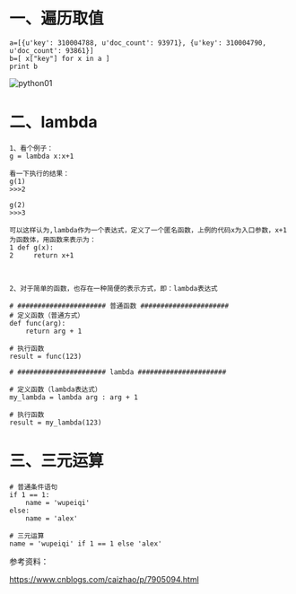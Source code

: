 # 一、遍历取值
```
a=[{u'key': 310004788, u'doc_count': 93971}, {u'key': 310004790, u'doc_count': 93861}]
b=[ x["key"] for x in a ]
print b
```
  ![python01](https://github.com/Lancger/opslinux/blob/master/images/python01.png)
  
# 二、lambda
```
1、看个例子：
g = lambda x:x+1

看一下执行的结果：
g(1)
>>>2

g(2)
>>>3

可以这样认为,lambda作为一个表达式，定义了一个匿名函数，上例的代码x为入口参数，x+1为函数体，用函数来表示为：
1 def g(x):
2     return x+1



2、对于简单的函数，也存在一种简便的表示方式，即：lambda表达式

# ###################### 普通函数 ######################
# 定义函数（普通方式）
def func(arg):
    return arg + 1
  
# 执行函数
result = func(123)
  
# ###################### lambda ######################
  
# 定义函数（lambda表达式）
my_lambda = lambda arg : arg + 1
  
# 执行函数
result = my_lambda(123)

```

# 三、三元运算
```
# 普通条件语句
if 1 == 1:
    name = 'wupeiqi'
else:
    name = 'alex'
  
# 三元运算
name = 'wupeiqi' if 1 == 1 else 'alex'

```


参考资料：

https://www.cnblogs.com/caizhao/p/7905094.html
